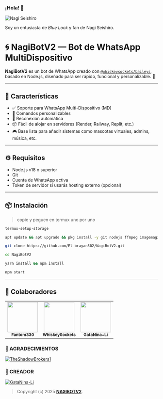 ### ¡Hola! 👋

![Nagi Seishiro](https://n.uguu.se/VSrtsyrw.gif)

Soy un entusiasta de *Blue Lock* y fan de Nagi Seishiro.

# 🌀 NagiBotV2 — Bot de WhatsApp MultiDispositivo

**NagiBotV2** es un bot de WhatsApp creado con [`@whiskeysockets/baileys`](https://github.com/WhiskeySockets/Baileys), basado en Node.js, diseñado para ser rápido, funcional y personalizable. 🧠

---

## 🚀 Características

- ✅ Soporte para WhatsApp Multi-Dispositivo (MD)
- 🤖 Comandos personalizables
- 🔄 Reconexión automática
- 📦 Fácil de alojar en servidores (Render, Railway, Replit, etc.)
- 🎮 Base lista para añadir sistemas como mascotas virtuales, admins, música, etc.

---

## ⚙️ Requisitos

- Node.js v18 o superior
- Git
- Cuenta de WhatsApp activa
- Token de servidor si usarás hosting externo (opcional)

---

## 📦 Instalación
> copie y peguen en termux uno por uno 
```bash
termux-setup-storage
```

```bash
apt update && apt upgrade && pkg install -y git nodejs ffmpeg imagemagick yarn
```

```bash
git clone https://github.com/El-brayan502/NagiBotV2.git
```

```bash
cd NagiBotV2
```

```bash
yarn install && npm install
```

```bash
npm start
```
---------

## 👥 Colaboradores

<table>
  <tr>
    <td align="center">
      <a href="https://github.com/El-brayan502">
        <img src="https://avatars.githubusercontent.com/El-brayan502" width="100px;" alt=""/>
        <br /><sub><b>Fantom330</b></sub>
      </a>
    </td>
    <td align="center">
      <a href="https://github.com/whiskeysockets">
        <img src="https://avatars.githubusercontent.com/whiskeysockets" width="100px;" alt=""/>
        <br /><sub><b>WhiskeySockets</b></sub>
      </a>
    </td>
    <td align="center">
      <a href="https://github.com/GataNina-Li">
        <img src="https://avatars.githubusercontent.com/GataNina-Li" width="100px;" alt=""/>
        <br /><sub><b>GataNina-Li</b></sub>
      </a>
    </td>
  </tr>
</table>

### 🌟 AGRADECIMIENTOS
[![TheShadowBrokers1](https://github.com/BrunoSobrino.png?size=60)](https://github.com/BrunoSobrino) 

### 🐬 CREADOR 
[![GataNina-Li](https://github.com/El-brayan502.png?size=100)](https://github.com/El-brayan502) 

> Copyright (c) 2025 **[NAGIBOTV2](https://whatsapp.com/channel/0029VajUPbECxoB0cYovo60W)**.
